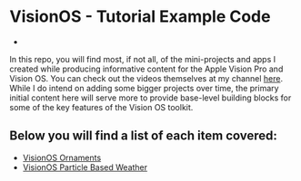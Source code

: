 # VisionOS - Tutorial Example Code
-

In this repo, you will find most, if not all, of the mini-projects and apps I created while producing informative content for the Apple Vision Pro and Vision OS. You can check out the videos themselves at my channel [here](https://youtube.com/@calebwinningham). While I do intend on adding some bigger projects over time, the primary initial content here will serve more to provide base-level building blocks for some of the key features of the Vision OS toolkit. 

Below you will find a list of each item covered:
- 
-  [VisionOS Ornaments](https://github.com/calebwinningham/VisionOS_TutorialExamples/tree/main#visionos_tutorialexamples)
-  [VisionOS Particle Based Weather](https://github.com/calebwinningham/VisionOS_TutorialExamples/tree/main/VisionOS_ParticleBasedWeather#visionos---using-particles-to-create-weather-effects)
